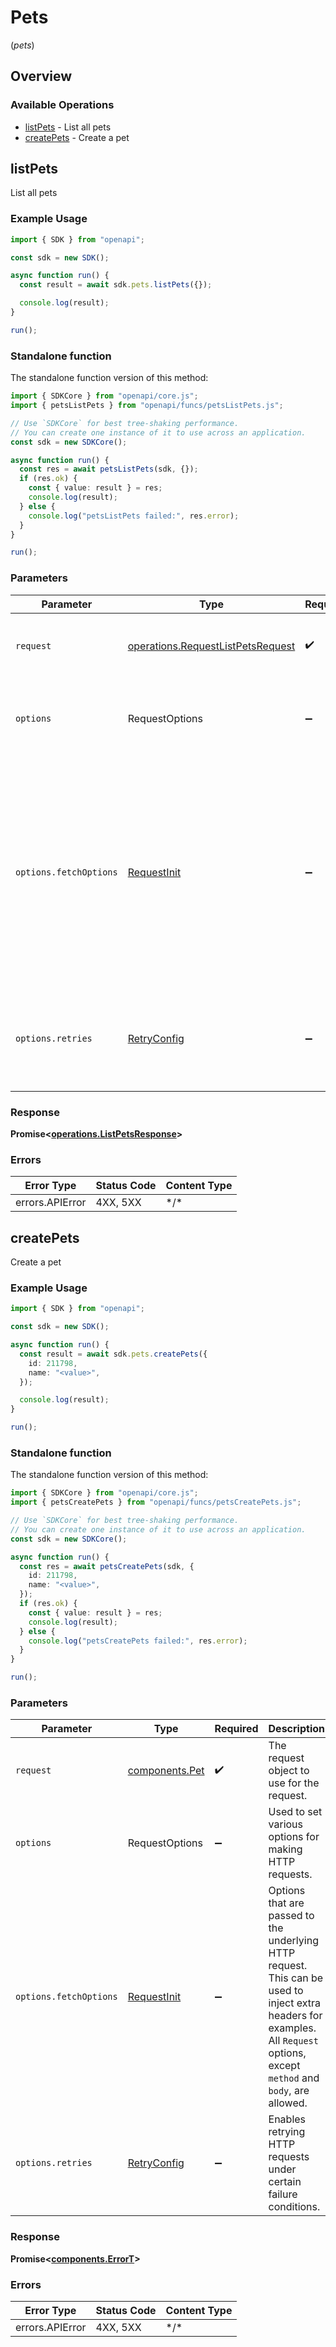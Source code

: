 # Pets
(*pets*)

## Overview

### Available Operations

* [listPets](#listpets) - List all pets
* [createPets](#createpets) - Create a pet

## listPets

List all pets

### Example Usage

```typescript
import { SDK } from "openapi";

const sdk = new SDK();

async function run() {
  const result = await sdk.pets.listPets({});

  console.log(result);
}

run();
```

### Standalone function

The standalone function version of this method:

```typescript
import { SDKCore } from "openapi/core.js";
import { petsListPets } from "openapi/funcs/petsListPets.js";

// Use `SDKCore` for best tree-shaking performance.
// You can create one instance of it to use across an application.
const sdk = new SDKCore();

async function run() {
  const res = await petsListPets(sdk, {});
  if (res.ok) {
    const { value: result } = res;
    console.log(result);
  } else {
    console.log("petsListPets failed:", res.error);
  }
}

run();
```

### Parameters

| Parameter                                                                                                                                                                      | Type                                                                                                                                                                           | Required                                                                                                                                                                       | Description                                                                                                                                                                    |
| ------------------------------------------------------------------------------------------------------------------------------------------------------------------------------ | ------------------------------------------------------------------------------------------------------------------------------------------------------------------------------ | ------------------------------------------------------------------------------------------------------------------------------------------------------------------------------ | ------------------------------------------------------------------------------------------------------------------------------------------------------------------------------ |
| `request`                                                                                                                                                                      | [operations.RequestListPetsRequest](../../models/operations/requestlistpetsrequest.md)                                                                                         | :heavy_check_mark:                                                                                                                                                             | The request object to use for the request.                                                                                                                                     |
| `options`                                                                                                                                                                      | RequestOptions                                                                                                                                                                 | :heavy_minus_sign:                                                                                                                                                             | Used to set various options for making HTTP requests.                                                                                                                          |
| `options.fetchOptions`                                                                                                                                                         | [RequestInit](https://developer.mozilla.org/en-US/docs/Web/API/Request/Request#options)                                                                                        | :heavy_minus_sign:                                                                                                                                                             | Options that are passed to the underlying HTTP request. This can be used to inject extra headers for examples. All `Request` options, except `method` and `body`, are allowed. |
| `options.retries`                                                                                                                                                              | [RetryConfig](../../lib/utils/retryconfig.md)                                                                                                                                  | :heavy_minus_sign:                                                                                                                                                             | Enables retrying HTTP requests under certain failure conditions.                                                                                                               |

### Response

**Promise\<[operations.ListPetsResponse](../../models/operations/listpetsresponse.md)\>**

### Errors

| Error Type      | Status Code     | Content Type    |
| --------------- | --------------- | --------------- |
| errors.APIError | 4XX, 5XX        | \*/\*           |

## createPets

Create a pet

### Example Usage

```typescript
import { SDK } from "openapi";

const sdk = new SDK();

async function run() {
  const result = await sdk.pets.createPets({
    id: 211798,
    name: "<value>",
  });

  console.log(result);
}

run();
```

### Standalone function

The standalone function version of this method:

```typescript
import { SDKCore } from "openapi/core.js";
import { petsCreatePets } from "openapi/funcs/petsCreatePets.js";

// Use `SDKCore` for best tree-shaking performance.
// You can create one instance of it to use across an application.
const sdk = new SDKCore();

async function run() {
  const res = await petsCreatePets(sdk, {
    id: 211798,
    name: "<value>",
  });
  if (res.ok) {
    const { value: result } = res;
    console.log(result);
  } else {
    console.log("petsCreatePets failed:", res.error);
  }
}

run();
```

### Parameters

| Parameter                                                                                                                                                                      | Type                                                                                                                                                                           | Required                                                                                                                                                                       | Description                                                                                                                                                                    |
| ------------------------------------------------------------------------------------------------------------------------------------------------------------------------------ | ------------------------------------------------------------------------------------------------------------------------------------------------------------------------------ | ------------------------------------------------------------------------------------------------------------------------------------------------------------------------------ | ------------------------------------------------------------------------------------------------------------------------------------------------------------------------------ |
| `request`                                                                                                                                                                      | [components.Pet](../../models/components/pet.md)                                                                                                                               | :heavy_check_mark:                                                                                                                                                             | The request object to use for the request.                                                                                                                                     |
| `options`                                                                                                                                                                      | RequestOptions                                                                                                                                                                 | :heavy_minus_sign:                                                                                                                                                             | Used to set various options for making HTTP requests.                                                                                                                          |
| `options.fetchOptions`                                                                                                                                                         | [RequestInit](https://developer.mozilla.org/en-US/docs/Web/API/Request/Request#options)                                                                                        | :heavy_minus_sign:                                                                                                                                                             | Options that are passed to the underlying HTTP request. This can be used to inject extra headers for examples. All `Request` options, except `method` and `body`, are allowed. |
| `options.retries`                                                                                                                                                              | [RetryConfig](../../lib/utils/retryconfig.md)                                                                                                                                  | :heavy_minus_sign:                                                                                                                                                             | Enables retrying HTTP requests under certain failure conditions.                                                                                                               |

### Response

**Promise\<[components.ErrorT](../../models/components/errort.md)\>**

### Errors

| Error Type      | Status Code     | Content Type    |
| --------------- | --------------- | --------------- |
| errors.APIError | 4XX, 5XX        | \*/\*           |